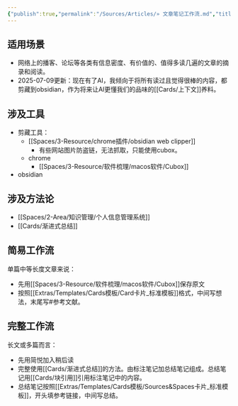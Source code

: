 ```yaml
---
{"publish":true,"permalink":"/Sources/Articles/» 文章笔记工作流.md","title":"» 文章笔记工作流","created":"2022-08-16","modified":"2025-07-09","published":"2025-07-13T18:55:01.492+08:00","cssclasses":""}
---
```



## 适用场景

- 网络上的播客、论坛等各类有信息密度、有价值的、值得多读几遍的文章的摘录和阅读。
- 2025-07-09更新：现在有了AI，我倾向于将所有读过且觉得很棒的内容，都剪藏到obsidian，作为将来让AI更懂我们的品味的[[Cards/上下文]]养料。

## 涉及工具

- 剪藏工具：
	- [[Spaces/3-Resource/chrome插件/obsidian web clipper]]
		- 有些网站图片防盗链，无法抓取，只能使用cubox。
	- chrome
		- [[Spaces/3-Resource/软件梳理/macos软件/Cubox]]
- obsidian

## 涉及方法论

- [[Spaces/2-Area/知识管理/个人信息管理系统]]
- [[Cards/渐进式总结]]

## 简易工作流

单篇中等长度文章来说：  

- 先用[[Spaces/3-Resource/软件梳理/macos软件/Cubox]]保存原文
- 按照[[Extras/Templates/Cards模板/Card卡片_标准模板]]格式，中间写想法，末尾写#参考文献。

## 完整工作流

长文或多篇而言：

- 先用简悦加入稍后读
- 完整使用[[Cards/渐进式总结]]的方法。由标注笔记加总结笔记组成。总结笔记用[[Cards/块引用]]引用标注笔记中的内容。
- 总结笔记按照[[Extras/Templates/Cards模板/Sources&Spaces卡片_标准模板]]，开头填参考链接，中间写总结。
